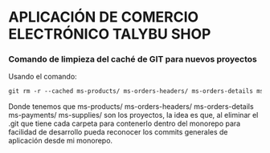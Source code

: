 # APLICACIÓN DE COMERCIO ELECTRÓNICO TALYBU SHOP

### Comando de limpieza del caché de GIT para nuevos proyectos
Usando el comando:
````dockerfile
git rm -r --cached ms-products/ ms-orders-headers/ ms-orders-details ms-payments/ ms-supplies/
````
Donde tenemos que ms-products/ ms-orders-headers/ ms-orders-details ms-payments/ ms-supplies/
son los proyectos, la idea es que, al eliminar el .git que tiene cada carpeta para contenerlo
dentro del monorepo para facilidad de desarrollo pueda reconocer los commits generales de aplicación
desde mi monorepo.